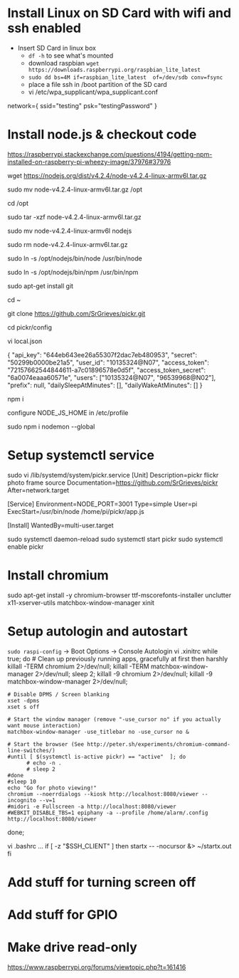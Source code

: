 Install Linux on SD Card with wifi and ssh enabled
===================================
- Insert SD Card in linux box
  - `df -h` to see what's mounted
  - download raspbian `wget https://downloads.raspberrypi.org/raspbian_lite_latest`
  - `sudo dd bs=4M if=raspbian_lite_latest  of=/dev/sdb conv=fsync`
  - place a file ssh in /boot partition of the SD card
  - vi /etc/wpa_supplicant/wpa_supplicant.conf

network={
    ssid="testing"
    psk="testingPassword"
}
  
Install node.js & checkout code
===================================
https://raspberrypi.stackexchange.com/questions/4194/getting-npm-installed-on-raspberry-pi-wheezy-image/37976#37976

wget https://nodejs.org/dist/v4.2.4/node-v4.2.4-linux-armv6l.tar.gz

sudo mv node-v4.2.4-linux-armv6l.tar.gz /opt

cd /opt

sudo tar -xzf node-v4.2.4-linux-armv6l.tar.gz

sudo mv node-v4.2.4-linux-armv6l nodejs

sudo rm node-v4.2.4-linux-armv6l.tar.gz

sudo ln -s /opt/nodejs/bin/node /usr/bin/node

sudo ln -s /opt/nodejs/bin/npm /usr/bin/npm

sudo apt-get install git

cd ~

git clone https://github.com/SrGrieves/pickr.git

cd pickr/config

vi local.json

{
  "api_key": "644eb643ee26a55307f2dac7eb480953",
  "secret": "50299b0000be21a5",
  "user_id": "10135324@N07",
  "access_token": "72157662544844611-a7c01896578e0d5f",
  "access_token_secret": "6a0074eaaa60571e",
  "users": ["10135324@N07", "96539968@N02"],
  "prefix": null,
  "dailySleepAtMinutes": [],
  "dailyWakeAtMinutes": []
}

npm i


configure NODE_JS_HOME in /etc/profile

sudo npm i nodemon --global

Setup systemctl service
===================================
sudo vi /lib/systemd/system/pickr.service
  [Unit]
  Description=pickr flickr photo frame source
  Documentation=https://github.com/SrGrieves/pickr
  After=network.target
  
  [Service]
  Environment=NODE_PORT=3001
  Type=simple
  User=pi
  ExecStart=/usr/bin/node /home/pi/pickr/app.js
  
  [Install]
  WantedBy=multi-user.target

sudo systemctl daemon-reload
sudo systemctl start pickr
sudo systemctl enable pickr


Install chromium
===================================
sudo apt-get install -y chromium-browser ttf-mscorefonts-installer unclutter x11-xserver-utils matchbox-window-manager xinit


Setup autologin and autostart
===================================
`sudo raspi-config` -> Boot Options -> Console Autologin
vi .xinitrc
  while true; do
  	# Clean up previously running apps, gracefully at first then harshly
  	killall -TERM chromium 2>/dev/null;
  	killall -TERM matchbox-window-manager 2>/dev/null;
  	sleep 2;
  	killall -9 chromium 2>/dev/null;
  	killall -9 matchbox-window-manager 2>/dev/null;
  
  	# Disable DPMS / Screen blanking
  	xset -dpms
  	xset s off
  
  	# Start the window manager (remove "-use_cursor no" if you actually want mouse interaction)
  	matchbox-window-manager -use_titlebar no -use_cursor no &
  
  	# Start the browser (See http://peter.sh/experiments/chromium-command-line-switches/)
  	#until [ $(systemctl is-active pickr) == "active"  ]; do
          #	echo -n .
          #	sleep 2
  	#done
  	#sleep 10
  	echo "Go for photo viewing!"
  	chromium --noerrdialogs --kiosk http://localhost:8080/viewer --incognito --v=1	
  	#midori -e Fullscreen -a http://localhost:8080/viewer
  	#WEBKIT_DISABLE_TBS=1 epiphany -a --profile /home/alarm/.config http://localhost:8080/viewer
  	
  done;

vi .bashrc
  ...
  if [ -z "$SSH_CLIENT" ]
  then
    startx -- -nocursor &> ~/startx.out
  fi

Add stuff for turning screen off
===================================



Add stuff for GPIO
===================================



Make drive read-only
===================================
https://www.raspberrypi.org/forums/viewtopic.php?t=161416
